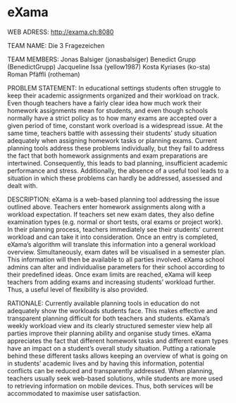 # eXama

WEB ADRESS: http://exama.ch:8080

TEAM NAME:
Die 3 Fragezeichen

TEAM MEMBERS:
Jonas Balsiger (jonasbalsiger)
Benedict Grupp (BenedictGrupp)
Jacqueline Issa (yellow1987)
Kosta Kyriases (ko-sta)
Roman Pfäffli (rotheman)

PROBLEM STATEMENT:
In educational settings students often struggle to keep their academic assignments organized and their workload on track. Even though teachers have a fairly clear idea how much work their homework assignments mean for students, and even though schools normally have a strict policy as to how many exams are accepted over a given period of time, constant work overload is a widespread issue. At the same time, teachers battle with assessing their students’ study situation adequately when assigning homework tasks or planning exams. Current planning tools address these problems individually, but they fail to address the fact that both homework assignments and exam preparations are intertwined. Consequently, this leads to bad planning, insufficient academic performance and stress. Additionally, the absence of a useful tool leads to a situation in which these problems can hardly be addressed, assessed and dealt with. 

DESCRIPTION:
eXama is a web-based planning tool addressing the issue outlined above. Teachers enter homework assignments along with a workload expectation. If teachers set new exam dates, they also define examination types (e.g. normal or short tests, oral exams or project work). In their planning process, teachers immediately see their students' current workload and can take it into consideration. 
Once an entry is completed, eXama’s algorithm will translate this information into a general workload overview. Simultaneously, exam dates will be visualised in a semester plan. This information will then be available to all parties involved. eXama school admins can alter and individualise parameters for their school according to their predefined ideas. Once exam limits are reached, eXama will keep teachers from adding exams and increasing students’ workload further. Thus, a useful level of flexibility is also provided. 

RATIONALE:
Currently available planning tools in education do not adequately show the workloads students face. This makes effective and transparent planning difficult for both teachers and students. eXama’s weekly workload view and its clearly structured semester view help all parties improve their planning ability and organise study times. eXama appreciates the fact that different homework tasks and different exam types have an impact on a student’s overall study situation. Putting a rationale behind these different tasks allows keeping an overview of what is going on in students’ academic lives and by having this information, potential conflicts can be reduced and transparently addressed. When planning, teachers usually seek web-based solutions, while students are more used to retrieving information on mobile devices. Thus, both services will be accommodated to maximise user satisfaction. 

